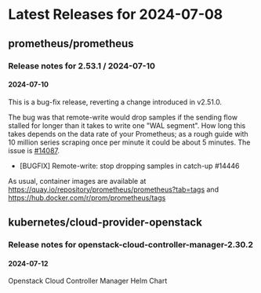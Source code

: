 # Latest Releases for 2024-07-08  
## prometheus/prometheus  
### Release notes for 2.53.1 / 2024-07-10  
#### 2024-07-10  
This is a bug-fix release, reverting a change introduced in v2.51.0.

The bug was that remote-write would drop samples if the sending flow stalled for longer than it takes to write one "WAL segment". How long this takes depends on the data rate of your Prometheus; as a rough guide with 10 million series scraping once per minute it could be about 5 minutes. The issue is [#14087](https://github.com/prometheus/prometheus/issues/14087).

* [BUGFIX] Remote-write: stop dropping samples in catch-up #14446

As usual, container images are available at https://quay.io/repository/prometheus/prometheus?tab=tags and https://hub.docker.com/r/prom/prometheus/tags  
## kubernetes/cloud-provider-openstack  
### Release notes for openstack-cloud-controller-manager-2.30.2  
#### 2024-07-12  
Openstack Cloud Controller Manager Helm Chart  
